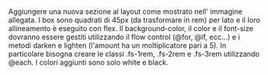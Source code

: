 Aggiungere una nuova sezione al layout come mostrato nell' immagine allegata.
I box sono quadrati di 45px (da trasformare in rem) per lato e il loro allineamento è eseguito con flex.
Il background-color, il color e il font-size dovranno essere gestiti utilizzando il flow control (@for, @if, ecc...) e i metodi darken e lighten (l'amount ha un moltiplicatore pari a 5).
In particolare bisogna creare le classi .fs-1rem, .fs-2rem e .fs-3rem utilizzando @each.
I colori aggiunti sono solo white e black.